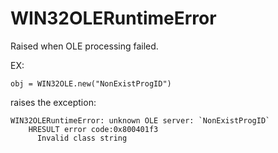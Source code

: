 # WIN32OLERuntimeError

Raised when OLE processing failed.

EX:

    obj = WIN32OLE.new("NonExistProgID")

raises the exception:

    WIN32OLERuntimeError: unknown OLE server: `NonExistProgID`
        HRESULT error code:0x800401f3
          Invalid class string